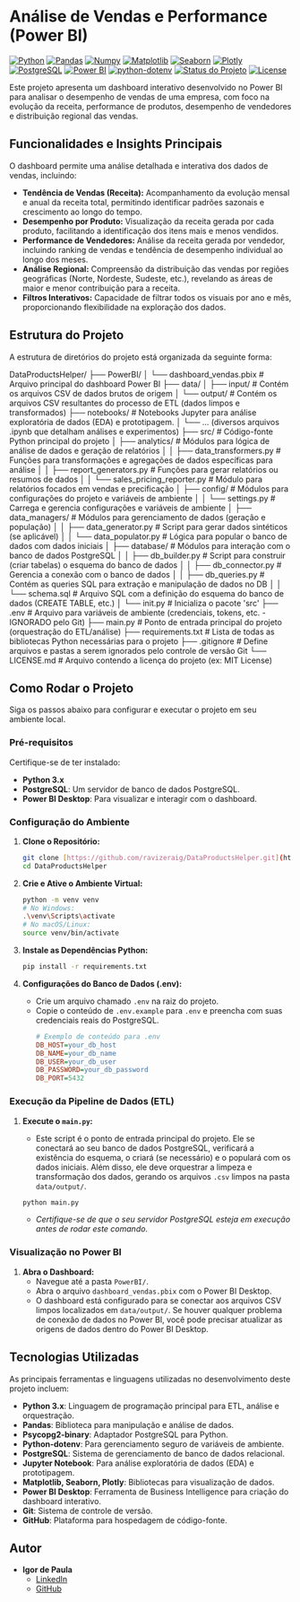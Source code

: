 # Análise de Vendas e Performance (Power BI)

[![Python](https://img.shields.io/badge/Python-3776AB?style=for-the-badge&logo=python&logoColor=white)](https://www.python.org/)
[![Pandas](https://img.shields.io/badge/Pandas-150458?style=for-the-badge&logo=pandas&logoColor=white)](https://pandas.pydata.org/)
[![Numpy](https://img.shields.io/badge/NumPy-013243?style=for-the-badge&logo=numpy&logoColor=white)](https://numpy.org/)
[![Matplotlib](https://img.shields.io/badge/Matplotlib-11557C?style=for-the-badge&logo=matplotlib&logoColor=white)](https://matplotlib.org/)
[![Seaborn](https://img.shields.io/badge/Seaborn-006F86?style=for-the-badge&logo=seaborn&logoColor=white)](https://seaborn.pydata.org/)
[![Plotly](https://img.shields.io/badge/Plotly-2391DF?style=for-the-badge&logo=plotly&logoColor=white)](https://plotly.com/)
[![PostgreSQL](https://img.shields.io/badge/PostgreSQL-316192?style=for-the-badge&logo=postgresql&logoColor=white)](https://www.postgresql.org/)
[![Power BI](https://img.shields.io/badge/Power%20BI-F2C811?style=for-the-badge&logo=power-bi&logoColor=black)](https://powerbi.microsoft.com/)
[![python-dotenv](https://img.shields.io/badge/python--dotenv-DDDDDD?style=for-the-badge&logo=python&logoColor=white)](https://pypi.org/project/python-dotenv/)
[![Status do Projeto](https://img.shields.io/badge/Status-Concluído-brightgreen?style=for-the-badge)](https://github.com/ravizeraig/DataProductsHelper)
[![License](https://img.shields.io/badge/License-MIT-blue.svg?style=for-the-badge)](https://opensource.org/licenses/MIT)

Este projeto apresenta um dashboard interativo desenvolvido no Power BI para analisar o desempenho de vendas de uma empresa, com foco na evolução da receita, performance de produtos, desempenho de vendedores e distribuição regional das vendas.

## Funcionalidades e Insights Principais

O dashboard permite uma análise detalhada e interativa dos dados de vendas, incluindo:

* **Tendência de Vendas (Receita):** Acompanhamento da evolução mensal e anual da receita total, permitindo identificar padrões sazonais e crescimento ao longo do tempo.
* **Desempenho por Produto:** Visualização da receita gerada por cada produto, facilitando a identificação dos itens mais e menos vendidos.
* **Performance de Vendedores:** Análise da receita gerada por vendedor, incluindo ranking de vendas e tendência de desempenho individual ao longo dos meses.
* **Análise Regional:** Compreensão da distribuição das vendas por regiões geográficas (Norte, Nordeste, Sudeste, etc.), revelando as áreas de maior e menor contribuição para a receita.
* **Filtros Interativos:** Capacidade de filtrar todos os visuais por ano e mês, proporcionando flexibilidade na exploração dos dados.

## Estrutura do Projeto

A estrutura de diretórios do projeto está organizada da seguinte forma:

DataProductsHelper/
├── PowerBI/
│   └── dashboard_vendas.pbix        # Arquivo principal do dashboard Power BI
├── data/
│   ├── input/                     # Contém os arquivos CSV de dados brutos de origem
│   └── output/                    # Contém os arquivos CSV resultantes do processo de ETL (dados limpos e transformados)
├── notebooks/                     # Notebooks Jupyter para análise exploratória de dados (EDA) e prototipagem.
│   └── ... (diversos arquivos .ipynb que detalham análises e experimentos)
├── src/                           # Código-fonte Python principal do projeto
│   ├── analytics/                 # Módulos para lógica de análise de dados e geração de relatórios
│   │   ├── data_transformers.py   # Funções para transformações e agregações de dados específicas para análise
│   │   ├── report_generators.py   # Funções para gerar relatórios ou resumos de dados
│   │   └── sales_pricing_reporter.py # Módulo para relatórios focados em vendas e precificação
│   ├── config/                    # Módulos para configurações do projeto e variáveis de ambiente
│   │   └── settings.py            # Carrega e gerencia configurações e variáveis de ambiente
│   ├── data_managers/             # Módulos para gerenciamento de dados (geração e população)
│   │   ├── data_generator.py      # Script para gerar dados sintéticos (se aplicável)
│   │   └── data_populator.py      # Lógica para popular o banco de dados com dados iniciais
│   ├── database/                  # Módulos para interação com o banco de dados PostgreSQL
│   │   ├── db_builder.py          # Script para construir (criar tabelas) o esquema do banco de dados
│   │   ├── db_connector.py        # Gerencia a conexão com o banco de dados
│   │   ├── db_queries.py          # Contém as queries SQL para extração e manipulação de dados no DB
│   │   └── schema.sql             # Arquivo SQL com a definição do esquema do banco de dados (CREATE TABLE, etc.)
│   └── init.py                # Inicializa o pacote 'src'
├── .env                           # Arquivo para variáveis de ambiente (credenciais, tokens, etc. - IGNORADO pelo Git)
├── main.py                        # Ponto de entrada principal do projeto (orquestração do ETL/análise)
├── requirements.txt               # Lista de todas as bibliotecas Python necessárias para o projeto
├── .gitignore                     # Define arquivos e pastas a serem ignorados pelo controle de versão Git
└── LICENSE.md                     # Arquivo contendo a licença do projeto (ex: MIT License)

## Como Rodar o Projeto

Siga os passos abaixo para configurar e executar o projeto em seu ambiente local.

### Pré-requisitos

Certifique-se de ter instalado:

* **Python 3.x**
* **PostgreSQL**: Um servidor de banco de dados PostgreSQL.
* **Power BI Desktop**: Para visualizar e interagir com o dashboard.

### Configuração do Ambiente

1.  **Clone o Repositório:**
    ```bash
    git clone [https://github.com/ravizeraig/DataProductsHelper.git](https://github.com/ravizeraig/DataProductsHelper.git)
    cd DataProductsHelper
    ```

2.  **Crie e Ative o Ambiente Virtual:**
    ```bash
    python -m venv venv
    # No Windows:
    .\venv\Scripts\activate
    # No macOS/Linux:
    source venv/bin/activate
    ```

3.  **Instale as Dependências Python:**
    ```bash
    pip install -r requirements.txt
    ```

4.  **Configurações do Banco de Dados (.env):**
    * Crie um arquivo chamado `.env` na raiz do projeto.
    * Copie o conteúdo de `.env.example` para `.env` e preencha com suas credenciais reais do PostgreSQL.
        ```ini
        # Exemplo de conteúdo para .env
        DB_HOST=your_db_host
        DB_NAME=your_db_name
        DB_USER=your_db_user
        DB_PASSWORD=your_db_password
        DB_PORT=5432
        ```

### Execução da Pipeline de Dados (ETL)

1.  **Execute o `main.py`:**
    * Este script é o ponto de entrada principal do projeto. Ele se conectará ao seu banco de dados PostgreSQL, verificará a existência do esquema, o criará (se necessário) e o populará com os dados iniciais. Além disso, ele deve orquestrar a limpeza e transformação dos dados, gerando os arquivos `.csv` limpos na pasta `data/output/`.

    ```bash
    python main.py
    ```
    * *Certifique-se de que o seu servidor PostgreSQL esteja em execução antes de rodar este comando.*

### Visualização no Power BI

1.  **Abra o Dashboard:**
    * Navegue até a pasta `PowerBI/`.
    * Abra o arquivo `dashboard_vendas.pbix` com o Power BI Desktop.
    * O dashboard está configurado para se conectar aos arquivos CSV limpos localizados em `data/output/`. Se houver qualquer problema de conexão de dados no Power BI, você pode precisar atualizar as origens de dados dentro do Power BI Desktop.

## Tecnologias Utilizadas

As principais ferramentas e linguagens utilizadas no desenvolvimento deste projeto incluem:

* **Python 3.x**: Linguagem de programação principal para ETL, análise e orquestração.
* **Pandas**: Biblioteca para manipulação e análise de dados.
* **Psycopg2-binary**: Adaptador PostgreSQL para Python.
* **Python-dotenv**: Para gerenciamento seguro de variáveis de ambiente.
* **PostgreSQL**: Sistema de gerenciamento de banco de dados relacional.
* **Jupyter Notebook**: Para análise exploratória de dados (EDA) e prototipagem.
* **Matplotlib, Seaborn, Plotly**: Bibliotecas para visualização de dados.
* **Power BI Desktop**: Ferramenta de Business Intelligence para criação do dashboard interativo.
* **Git**: Sistema de controle de versão.
* **GitHub**: Plataforma para hospedagem de código-fonte.

## Autor

* **Igor de Paula**
    * [LinkedIn](https://www.linkedin.com/in/depaulaiigor/)
    * [GitHub](https://github.com/ravizeraig)